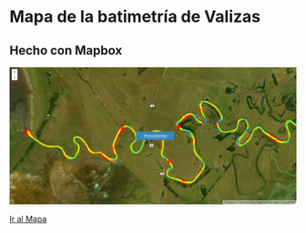 # Mapa de la batimetría de Valizas

## Hecho con Mapbox

![screenshot](https://github.com/guzmanlopez/mapboxValizas/blob/master/fig/Screenshot.png  "screenshot")

[Ir al Mapa](https://cdn.rawgit.com/guzmanlopez/mapboxValizas/master/index.html)